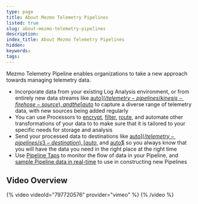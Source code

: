 ```yaml
---
type: page
title: About Mezmo Telemetry Pipelines
listed: true
slug: about-mezmo-telemetry-pipelines
description: 
index_title: About Mezmo Telemetry Pipelines
hidden: 
keywords: 
tags: 
---
```



Mezmo Telemetry Pipeline enables organizations to take a new approach towards managing telemetry data.

- Incorporate data from your existing Log Analysis environment, or from entirely new data streams like [auto$](/telemetry-pipelines/kinesis-firehose-source), and the [auto$](/telemetry-pipelines/mezmo-agent-source) to capture a diverse range of telemetry data, with new sources being added regularly
- You can use Processors to [encrypt](/telemetry-pipelines/encrypt-fields-processor), [filter](/telemetry-pipelines/filter-by-field-processor), [route](/telemetry-pipelines/route-processor), and automate other transformations of your data to to make sure that it is tailored to your specific needs for storage and analysis
- Send your processed data to destinations like [auto$](/telemetry-pipelines/s3-destination), [auto$](/telemetry-pipelines/elasticsearch-destination), and [auto$](/telemetry-pipelines/mezmo-destination) so you always know that you will have the data you need in the right place at the right time
- Use  [Pipeline Taps](/telemetry-pipelines/monitor-data-pipelines) to monitor the flow of data in your Pipeline, and [sample Pipeline data in real-time](/telemetry-pipelines/view-pipeline-data) to use in constructing new Pipelines

## Video Overview

{% video videoId="797720576" provider="vimeo" %}
{% /video %}